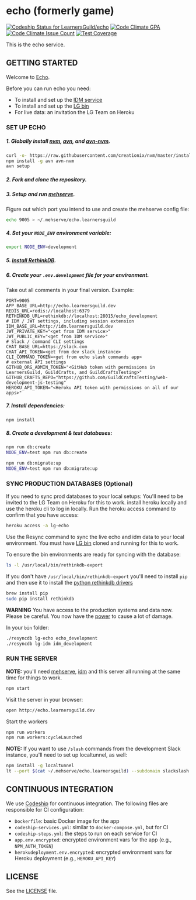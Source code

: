 # echo (formerly game)

[ ![Codeship Status for LearnersGuild/echo](https://codeship.com/projects/8ee1a1d0-17e4-0134-1d69-2a776fb5d411/status?branch=master)](https://codeship.com/projects/158610)
[![Code Climate GPA](https://codeclimate.com/repos/579a4ec2e7852e0064005f1b/badges/4817694087b17643b7b7/gpa.svg)](https://codeclimate.com/repos/579a4ec2e7852e0064005f1b/feed)
[![Code Climate Issue Count](https://codeclimate.com/repos/579a4ec2e7852e0064005f1b/badges/4817694087b17643b7b7/issue_count.svg)](https://codeclimate.com/repos/579a4ec2e7852e0064005f1b/feed)
[![Test Coverage](https://codeclimate.com/repos/579a4ec2e7852e0064005f1b/badges/4817694087b17643b7b7/coverage.svg)](https://codeclimate.com/repos/579a4ec2e7852e0064005f1b/coverage)

This is the echo service.

## GETTING STARTED

Welcome to [Echo](http://i.giphy.com/MGU6B1h1jSfja.gif).

Before you can run echo you need:
- To install and set up the [IDM service](https://github.com/LearnersGuild/idm)
- To install and set up the [LG bin](https://github.com/LearnersGuild/bin)
- For live data: an invitation the LG Team on Heroku

### SET UP ECHO

##### 1. **Globally** install [nvm][nvm], [avn][avn], and [avn-nvm][avn-nvm].

```bash
curl -o- https://raw.githubusercontent.com/creationix/nvm/master/install.sh | bash
npm install -g avn avn-nvm
avn setup
```

##### 2. Fork and clone the repository.

##### 3. Setup and run [mehserve][mehserve].

Figure out which port you intend to use and create the mehserve config file:
```bash
echo 9005 > ~/.mehserve/echo.learnersguild
```

##### 4. Set your `NODE_ENV` environment variable:

```bash
export NODE_ENV=development
```

##### 5. [Install RethinkDB][install-rethinkdb].

##### 6. Create your `.env.development` file for your environment.
Take out all comments in your final version.
Example:
```
PORT=9005
APP_BASE_URL=http://echo.learnersguild.dev
REDIS_URL=redis://localhost:6379
RETHINKDB_URL=rethinkdb://localhost:28015/echo_development
# IDM / JWT settings, including session extension
IDM_BASE_URL=http://idm.learnersguild.dev
JWT_PRIVATE_KEY="<get from IDM service>"
JWT_PUBLIC_KEY="<get from IDM service>"
# Slack / command CLI settings
CHAT_BASE_URL=https://slack.com
CHAT_API_TOKEN=<get from dev slack instance>
CLI_COMMAND_TOKEN=<get from echo slash commands app>
# external API settings
GITHUB_ORG_ADMIN_TOKEN="<GitHub token with permissions in LearnersGuild, GuildCrafts, and GuildCraftsTesting>"
GITHUB_CRAFTS_REPO="https://github.com/GuildCraftsTesting/web-development-js-testing"
HEROKU_API_TOKEN="<Heroku API token with permissions on all of our apps>"
```

##### 7. Install dependencies:

```bash
npm install
```

##### 8. Create a development & test databases:

```bash
npm run db:create
NODE_ENV=test npm run db:create
```

```bash
npm run db:migrate:up
NODE_ENV=test npm run db:migrate:up
```

### SYNC PRODUCTION DATABASES (Optional)

If you need to sync prod databases to your local setups: You'll need to be invited to the LG Team on Heroku for this to work. install heroku locally and use the heroku cli to log in locally. Run the heroku access command to confirm that you have access:

```bash
heroku access -a lg-echo
```

Use the Resync command to sync the live echo and idm data to your local environment. You must have [LG bin](https://github.com/LearnersGuild/bin) cloned and running for this to work.

To ensure the bin environments are ready for syncing with the database:
```bash
ls -l /usr/local/bin/rethinkdb-export
```

If you don't have `/usr/local/bin/rethinkdb-export` you'll need to install `pip` and then use it to install the [python rethinkdb drivers](https://www.rethinkdb.com/docs/install-drivers/python/)

```bash
brew install pip
sudo pip install rethinkdb
```

**WARNING** You have access to the production systems and data now. Please be careful. You now have the [power](http://i.giphy.com/3o7WTF0VXxhnqUvYY0.gif) to cause a lot of damage.

In your `bin` folder:
```bash
./resyncdb lg-echo echo_development
./resyncdb lg-idm idm_development
```


### RUN THE SERVER

**NOTE:** you'll need [mehserve][mehserve], [idm][idm] and this server all running at the same time for things to work.

```bash
npm start
```

Visit the server in your browser:

```bash
open http://echo.learnersguild.dev
```

Start the workers
```bash
npm run workers
npm run workers:cycleLaunched
```

**NOTE:** If you want to use `/slash` commands from the development Slack instance, you'll need to set up localtunnel, as well:

```bash
npm install -g localtunnel
lt --port $(cat ~/.mehserve/echo.learnersguild) --subdomain slackslash
```

## CONTINUOUS INTEGRATION

We use [Codeship](https://codeship.com/) for continuous integration. The following files are responsible for CI configuration:

- `Dockerfile`: basic Docker image for the app
- `codeship-services.yml`: similar to `docker-compose.yml`, but for CI
- `codeship-steps.yml`: the steps to run on each service for CI
- `app.env.encrypted`: encrypted environment vars for the app (e.g., `NPM_AUTH_TOKEN`)
- `herokudeployment.env.encrypted`: encrypted environment vars for Heroku deployment (e.g., `HEROKU_API_KEY`)


## LICENSE

See the [LICENSE](./LICENSE) file.


[idm]: https://github.com/LearnersGuild/idm
[github-register-application]: https://github.com/settings/applications/new
[install-rethinkdb]: https://www.rethinkdb.com/docs/install/
[mehserve]: https://github.com/timecounts/mehserve
[nvm]: https://github.com/creationix/nvm
[avn]: https://github.com/wbyoung/avn
[avn-nvm]: https://github.com/wbyoung/avn-nvm
